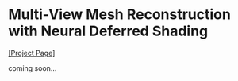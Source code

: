 # Multi-View Mesh Reconstruction with Neural Deferred Shading

[[Project Page]](https://mworchel.github.io/neural-deferred-shading)

coming soon...
